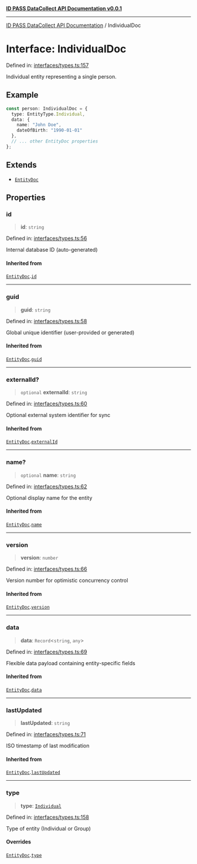 [**ID PASS DataCollect API Documentation v0.0.1**](../README.md)

***

[ID PASS DataCollect API Documentation](../globals.md) / IndividualDoc

# Interface: IndividualDoc

Defined in: [interfaces/types.ts:157](https://github.com/idpass/idpass-data-collect/blob/main/packages/datacollect/src/interfaces/types.ts#L157)

Individual entity representing a single person.

## Example

```typescript
const person: IndividualDoc = {
  type: EntityType.Individual,
  data: {
    name: "John Doe",
    dateOfBirth: "1990-01-01"
  },
  // ... other EntityDoc properties
};
```

## Extends

- [`EntityDoc`](EntityDoc.md)

## Properties

### id

> **id**: `string`

Defined in: [interfaces/types.ts:56](https://github.com/idpass/idpass-data-collect/blob/main/packages/datacollect/src/interfaces/types.ts#L56)

Internal database ID (auto-generated)

#### Inherited from

[`EntityDoc`](EntityDoc.md).[`id`](EntityDoc.md#id)

***

### guid

> **guid**: `string`

Defined in: [interfaces/types.ts:58](https://github.com/idpass/idpass-data-collect/blob/main/packages/datacollect/src/interfaces/types.ts#L58)

Global unique identifier (user-provided or generated)

#### Inherited from

[`EntityDoc`](EntityDoc.md).[`guid`](EntityDoc.md#guid)

***

### externalId?

> `optional` **externalId**: `string`

Defined in: [interfaces/types.ts:60](https://github.com/idpass/idpass-data-collect/blob/main/packages/datacollect/src/interfaces/types.ts#L60)

Optional external system identifier for sync

#### Inherited from

[`EntityDoc`](EntityDoc.md).[`externalId`](EntityDoc.md#externalid)

***

### name?

> `optional` **name**: `string`

Defined in: [interfaces/types.ts:62](https://github.com/idpass/idpass-data-collect/blob/main/packages/datacollect/src/interfaces/types.ts#L62)

Optional display name for the entity

#### Inherited from

[`EntityDoc`](EntityDoc.md).[`name`](EntityDoc.md#name)

***

### version

> **version**: `number`

Defined in: [interfaces/types.ts:66](https://github.com/idpass/idpass-data-collect/blob/main/packages/datacollect/src/interfaces/types.ts#L66)

Version number for optimistic concurrency control

#### Inherited from

[`EntityDoc`](EntityDoc.md).[`version`](EntityDoc.md#version)

***

### data

> **data**: `Record`\<`string`, `any`\>

Defined in: [interfaces/types.ts:69](https://github.com/idpass/idpass-data-collect/blob/main/packages/datacollect/src/interfaces/types.ts#L69)

Flexible data payload containing entity-specific fields

#### Inherited from

[`EntityDoc`](EntityDoc.md).[`data`](EntityDoc.md#data)

***

### lastUpdated

> **lastUpdated**: `string`

Defined in: [interfaces/types.ts:71](https://github.com/idpass/idpass-data-collect/blob/main/packages/datacollect/src/interfaces/types.ts#L71)

ISO timestamp of last modification

#### Inherited from

[`EntityDoc`](EntityDoc.md).[`lastUpdated`](EntityDoc.md#lastupdated)

***

### type

> **type**: [`Individual`](../enumerations/EntityType.md#individual)

Defined in: [interfaces/types.ts:158](https://github.com/idpass/idpass-data-collect/blob/main/packages/datacollect/src/interfaces/types.ts#L158)

Type of entity (Individual or Group)

#### Overrides

[`EntityDoc`](EntityDoc.md).[`type`](EntityDoc.md#type)
